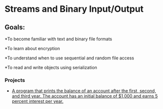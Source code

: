 # Streams and Binary Input/Output

## Goals:
*To become familiar with text and binary file formats

*To learn about encryption

*To understand when to use sequential and random file access

*To read and write objects using serialization
 
### Projects
* [A program that prints the balance of an account after the first, second, and third year. The account has an initial balance of $1,000 and earns 5 percent interest per year.](Section-01-Getting-Started-And-Assessment/email.md)


